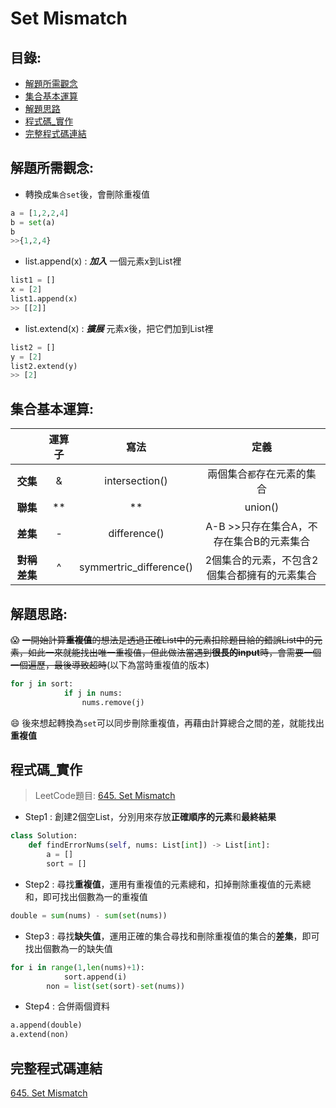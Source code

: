 Set Mismatch
====

目錄:
----
* [解題所需觀念](#解題所需觀念)
* [集合基本運算](#集合基本運算)
* [解題思路](解題思路)
* [程式碼_實作](#程式碼_實作)
* [完整程式碼連結](#完整程式碼連結)

解題所需觀念:
------
* 轉換成`集合set`後，會刪除重複值

```python
a = [1,2,2,4]
b = set(a)
b
>>{1,2,4}
```

* list.append(x) : ***加入*** 一個元素x到List裡

```python
list1 = []
x = [2]
list1.append(x)
>> [[2]]
```

* list.extend(x) : ***擴展*** 元素x後，把它們加到List裡

```python
list2 = []
y = [2]
list2.extend(y)
>> [2]
```

集合基本運算:
---

||**運算子**|**寫法**|**定義**|
|:---:|:---:|:---:|:---:|
|**交集**|&|intersection()|兩個集合`都`存在元素的集合|
|**聯集**| **|** |union()|兩個集合`所有不重複`元素的集合|
|**差集**|-|difference()|A-B >>只存在集合A，不存在集合B的元素集合|
|**對稱差集**|^|symmertric_difference()|2個集合的元素，不包含2個集合都擁有的元素集合|




解題思路:
-----

:scream: ~~一開始計算**重複值**的想法是透過正確List中的元素扣除題目給的錯誤List中的元素，如此一來就能找出唯一重複值，但此做法當遇到**很長的input**時，會需要一個一個遍歷，最後導致超時~~(以下為當時重複值的版本)

```python
for j in sort:
            if j in nums:
                nums.remove(j)
```

:smile: 後來想起轉換為`set`可以同步刪除重複值，再藉由計算總合之間的差，就能找出**重複值**



程式碼_實作
------

> LeetCode題目: [645. Set Mismatch](https://leetcode.com/problems/set-mismatch/)

* Step1 : 創建2個空List，分別用來存放**正確順序的元素**和**最終結果**

```python
class Solution:
    def findErrorNums(self, nums: List[int]) -> List[int]:
        a = []
        sort = []
```

* Step2 : 尋找**重複值**，運用有重複值的元素總和，扣掉刪除重複值的元素總和，即可找出個數為一的重複值

```python
double = sum(nums) - sum(set(nums))
```

* Step3 : 尋找**缺失值**，運用正確的集合尋找和刪除重複值的集合的**差集**，即可找出個數為一的缺失值

```python
for i in range(1,len(nums)+1):
            sort.append(i)
        non = list(set(sort)-set(nums))
```

* Step4 : 合併兩個資料

```python
a.append(double)
a.extend(non)
```

完整程式碼連結
-----
[645. Set Mismatch](https://github.com/imucici/my-learning-note/blob/master/LeetCode/week4/645.%20Set%20Mismatch.ipynb)
